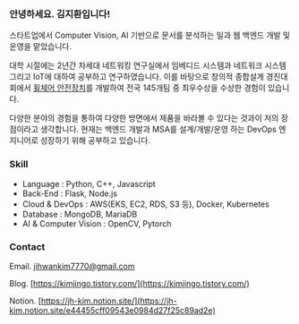 ### 안녕하세요. 김지환입니다!

스타트업에서 Computer Vision, AI 기반으로 문서를 분석하는 일과 웹 백엔드 개발 및 운영을 맡았습니다. 

대학 시절에는 2년간 차세대 네트워킹 연구실에서 임베디드 시스템과 네트워크 시스템 그리고 IoT에 대하여 공부하고 연구하였습니다. 이를 바탕으로 창의적 종합설계 경진대회에서 [](https://www.notion.so/e264cef5c54d4a9f81905f21e3eae652)[휠체어 안전장치](https://www.notion.so/74f7214477b14de8bc5a0215623b17ea)를 개발하여 전국 145개팀 중 최우수상을 수상한 경험이 있습니다. 

다양한 분야의 경험을 통하여 다양한 방면에서 제품을 바라볼 수 있다는 것과이 저의 장점이라고 생각합니다. 현재는 백엔드 개발과 MSA를 설계/개발/운영 하는 DevOps 엔지니어로 성장하기 위해 공부하고 있습니다.

### Skill

- Language : Python, C++, Javascript
- Back-End : Flask, Node.js
- Cloud & DevOps : AWS(EKS, EC2, RDS, S3 등), Docker, Kubernetes
- Database : MongoDB, MariaDB
- AI & Computer Vision : OpenCV, Pytorch

### Contact
Email. [jihwankim7770@gmail.com](mailto:jihwankim7770@gmail.com) 

Blog. [https://kimjingo.tistory.com/](https://kimjingo.tistory.com/)

Notion. [https://jh-kim.notion.site/](https://jh-kim.notion.site/e44455cff09543e0984d27f25c89ad2e)
